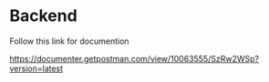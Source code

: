# Backend

Follow this link for documention 

https://documenter.getpostman.com/view/10063555/SzRw2WSp?version=latest
